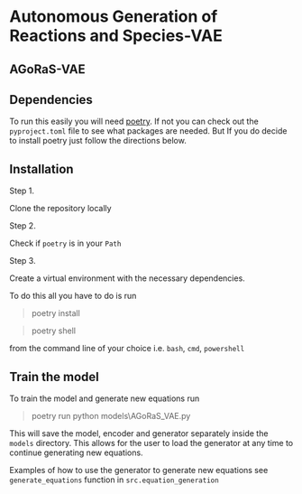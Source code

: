 # Autonomous Generation of Reactions and Species-VAE

## AGoRaS-VAE

## Dependencies

To run this easily you will need [poetry](https://python-poetry.org/docs/). 
If not you can check out the `pyproject.toml` file to see what packages are needed.
But If you do decide to install poetry just follow the directions below.

## Installation

Step 1.

Clone the repository locally

Step 2.

Check if `poetry` is in your `Path`

Step 3.

Create a virtual environment with the necessary dependencies.

To do this all you have to do is run

> poetry install

> poetry shell

from the command line of your choice i.e. `bash`, `cmd`, `powershell`

## Train the model

To train the model and generate new equations run

> poetry run python models\AGoRaS_VAE.py

This will save the model, encoder and generator separately inside the `models` directory. 
This allows for the user to load the generator at any time to continue generating new equations.

Examples of how to use the generator to generate new equations see `generate_equations` function in `src.equation_generation`
